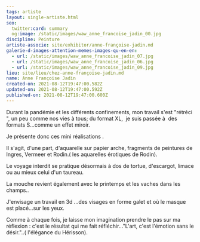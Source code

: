 ```yaml
---
tags: artiste
layout: single-artiste.html
seo:
  twitter:card: summary
  og:image: /static/images/waw_anne_francoise_jadin_00.jpg
discipline: Peinture
artiste-associe: site/exhibitor/anne-françoise-jadin.md
galerie-d-images-attention-memes-images-qu-en-en:
  - url: /static/images/waw_anne_francoise_jadin_07.jpg
  - url: /static/images/waw_anne_francoise_jadin_06.jpg
  - url: /static/images/waw_anne_francoise_jadin_09.jpg
lieu: site/lieu/chez-anne-françoise-jadin.md
name: Anne Françoise Jadin
created-on: 2021-08-12T19:47:00.582Z
updated-on: 2021-08-12T19:47:00.592Z
published-on: 2021-08-12T19:47:00.600Z
---
```

<!--StartFragment-->

Durant la pandémie et les différents confinements, mon travail s'est "rétréci ", un peu comme nos vies à tous; du format XL,  je suis passée à  des formats S...comme un effet miroir.

Je présente donc ces mini réalisations .



Il s'agit, d'une part, d'aquarelle sur papier arche, fragments de peintures de Ingres, Vermeer et Rodin.( les aquarelles érotiques de Rodin). 



Le voyage interdit se pratique désormais à dos de tortue, d'escargot, limace ou au mieux celui d'un taureau.

La mouche revient également avec le printemps et les vaches dans les champs..



J'envisage un travail en 3d ...des visages en forme galet et où le masque est placé...sur les yeux. 



Comme à chaque fois, je laisse mon imagination prendre le pas sur ma réflexion : c'est le résultat qui me fait réfléchir..."L'art, c'est l'émotion sans le désir."..( l'élégance du Hérisson).



<!--EndFragment-->